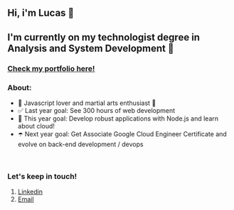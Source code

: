 ## Hi, i'm  Lucas 👋

## I'm currently on my technologist degree in Analysis and System Development 🍒

### <a href="https://pedroararipe.github.io/portfolio/" alt="personal portfolio" target="_blank" rel="noopener noreferrer">Check my portfolio here!</a>

### About:

- 🌱 Javascript lover and martial arts enthusiast 🌱
- ✅ Last year goal: See 300 hours of web development
- 🥅 This year goal: Develop robust applications with Node.js and learn about cloud!
- ☂️ Next year goal: Get Associate Google Cloud Engineer Certificate and evolve on back-end development / devops  

<br />

### Let's keep in touch!

1. [Linkedin][linkedin]
2. [Email][gmail]
<!-- [<img align="left" alt="codeSTACKr.com" width="22px" src=" https://raw.githubusercontent.com/iconic/open-iconic/master/svg/globe.svg" />][portfolio] -->
<!-- [<img align="left" alt="codeSTACKr.com" width="22px" src=" https://raw.githubusercontent.com/iconic/open-iconic/master/svg/globe.svg" />][email] -->
<!-- <a href="mailto:pedro.lucx@gmail.com"><img src="https://cdn.cdnlogo.com/logos/g/24/gmail-icon.svg" width="26px"></a> -->
<br />

[linkedin]: https://www.linkedin.com/in/pedro-lucas-araripe-silva-61724b20b/
[gmail]: pedro.lucx@gmail.com
